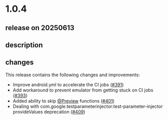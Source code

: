 # 1.0.4

## release on 20250613
## description
## changes
This release contains the following changes and improvements:

* Improve android.yml to accelerate the CI jobs (<a class="issue-link js-issue-link" data-error-text="Failed to load title" data-id="2337328375" data-permission-text="Title is private" data-url="https://github.com/airbnb/Showkase/issues/391" data-hovercard-type="pull_request" data-hovercard-url="/airbnb/Showkase/pull/391/hovercard" href="https://github.com/airbnb/Showkase/pull/391">#391</a>)
* Add workaround to prevent emulator from getting stuck on CI jobs (<a class="issue-link js-issue-link" data-error-text="Failed to load title" data-id="2347813511" data-permission-text="Title is private" data-url="https://github.com/airbnb/Showkase/issues/393" data-hovercard-type="pull_request" data-hovercard-url="/airbnb/Showkase/pull/393/hovercard" href="https://github.com/airbnb/Showkase/pull/393">#393</a>)
* Added ability to skip <a class="user-mention notranslate" data-hovercard-type="user" data-hovercard-url="/users/Preview/hovercard" data-octo-click="hovercard-link-click" data-octo-dimensions="link_type:self" href="https://github.com/Preview">@Preview</a> functions (<a class="issue-link js-issue-link" data-error-text="Failed to load title" data-id="2732320419" data-permission-text="Title is private" data-url="https://github.com/airbnb/Showkase/issues/401" data-hovercard-type="pull_request" data-hovercard-url="/airbnb/Showkase/pull/401/hovercard" href="https://github.com/airbnb/Showkase/pull/401">#401</a>)
* Dealing with com.google.testparameterinjector:test-parameter-injector provideValues deprecation (<a class="issue-link js-issue-link" data-error-text="Failed to load title" data-id="3074593866" data-permission-text="Title is private" data-url="https://github.com/airbnb/Showkase/issues/409" data-hovercard-type="pull_request" data-hovercard-url="/airbnb/Showkase/pull/409/hovercard" href="https://github.com/airbnb/Showkase/pull/409">#409</a>)

